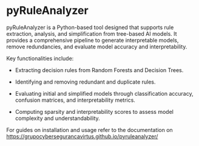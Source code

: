 # pyRuleAnalyzer

pyRuleAnalyzer is a Python-based tool designed that supports rule extraction, analysis, and simplification from tree-based AI models. It provides a comprehensive pipeline to generate interpretable models, remove redundancies, and evaluate model accuracy and interpretability.

Key functionalities include:

- Extracting decision rules from Random Forests and Decision Trees.

- Identifying and removing redundant and duplicate rules.

- Evaluating initial and simplified models through classification accuracy, confusion matrices, and interpretability metrics.

- Computing sparsity and interpretability scores to assess model complexity and understandability.

For guides on installation and usage refer to the documentation on https://grupocybersegurancavirtus.github.io/pyruleanalyzer/
